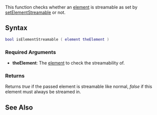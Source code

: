 This function checks whether an [element](/docs/element.md "wikilink") is streamable as set by [setElementStreamable](/setElementStreamable.md "wikilink") or not.

Syntax
------

``` lua
bool isElementStreamable ( element theElement )
```

### Required Arguments

-   **theElement**: The [element](/docs/element.md "wikilink") to check the streamability of.

### Returns

Returns *true* if the passed element is streamable like normal, *false* if this element must always be streamed in.

See Also
--------

